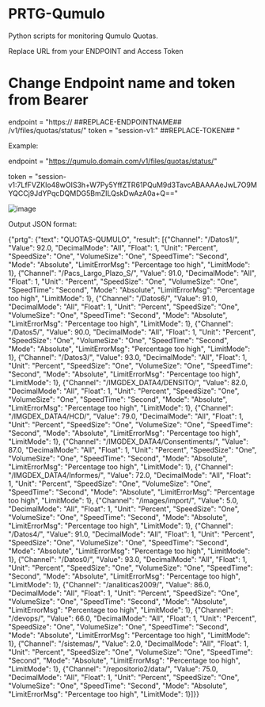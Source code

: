 # PRTG-Qumulo
Python scripts for monitoring Qumulo Quotas.

Replace URL from your ENDPOINT and Access Token

# Change Endpoint name and token from Bearer
endpoint = "https:// ##REPLACE-ENDPOINTNAME## /v1/files/quotas/status/"
token = "session-v1:" ##REPLACE-TOKEN## "

Example:

endpoint = "https://qumulo.domain.com/v1/files/quotas/status/"

token = "session-v1:7LfFVZKlo48wOIS3h+W7Py5YffZTR61PQuM9d3TavcABAAAAeJwL7O9MYQCCj9JdYPqcDQMDG5BmZILQskDwAzA0a+Q=="

![image](https://github.com/echu1985/PRTG-Qumulo/assets/47377572/d50d1eba-a87c-4afb-98a9-a7dffd391f81)


Output JSON format:

{"prtg": {"text": "QUOTAS-QUMULO", "result": [{"Channel": "/Datos1/", "Value": 92.0, "DecimalMode": "All", "Float": 1, "Unit": "Percent", "SpeedSize": "One", "VolumeSize": "One", "SpeedTime": "Second", "Mode": "Absolute", "LimitErrorMsg": "Percentage too high", "LimitMode": 1}, {"Channel": "/Pacs_Largo_Plazo_S/", "Value": 91.0, "DecimalMode": "All", "Float": 1, "Unit": "Percent", "SpeedSize": "One", "VolumeSize": "One", "SpeedTime": "Second", "Mode": "Absolute", "LimitErrorMsg": "Percentage too high", "LimitMode": 1}, {"Channel": "/Datos6/", "Value": 91.0, "DecimalMode": "All", "Float": 1, "Unit": "Percent", "SpeedSize": "One", "VolumeSize": "One", "SpeedTime": "Second", "Mode": "Absolute", "LimitErrorMsg": "Percentage too high", "LimitMode": 1}, {"Channel": "/Datos5/", "Value": 90.0, "DecimalMode": "All", "Float": 1, "Unit": "Percent", "SpeedSize": "One", "VolumeSize": "One", "SpeedTime": "Second", "Mode": "Absolute", "LimitErrorMsg": "Percentage too high", "LimitMode": 1}, {"Channel": "/Datos3/", "Value": 93.0, "DecimalMode": "All", "Float": 1, "Unit": "Percent", "SpeedSize": "One", "VolumeSize": "One", "SpeedTime": "Second", "Mode": "Absolute", "LimitErrorMsg": "Percentage too high", "LimitMode": 1}, {"Channel": "/IMGDEX_DATA4/DENSITO/", "Value": 82.0, "DecimalMode": "All", "Float": 1, "Unit": "Percent", "SpeedSize": "One", "VolumeSize": "One", "SpeedTime": "Second", "Mode": "Absolute", "LimitErrorMsg": "Percentage too high", "LimitMode": 1}, {"Channel": "/IMGDEX_DATA4/HCD/", "Value": 79.0, "DecimalMode": "All", "Float": 1, "Unit": "Percent", "SpeedSize": "One", "VolumeSize": "One", "SpeedTime": "Second", "Mode": "Absolute", "LimitErrorMsg": "Percentage too high", "LimitMode": 1}, {"Channel": "/IMGDEX_DATA4/Consentiments/", "Value": 87.0, "DecimalMode": "All", "Float": 1, "Unit": "Percent", "SpeedSize": "One", "VolumeSize": "One", "SpeedTime": "Second", "Mode": "Absolute", "LimitErrorMsg": "Percentage too high", "LimitMode": 1}, {"Channel": "/IMGDEX_DATA4/Informes/", "Value": 72.0, "DecimalMode": "All", "Float": 1, "Unit": "Percent", "SpeedSize": "One", "VolumeSize": "One", "SpeedTime": "Second", "Mode": "Absolute", "LimitErrorMsg": "Percentage too high", "LimitMode": 1}, {"Channel": "/images/import/", "Value": 5.0, "DecimalMode": "All", "Float": 1, "Unit": "Percent", "SpeedSize": "One", "VolumeSize": "One", "SpeedTime": "Second", "Mode": "Absolute", "LimitErrorMsg": "Percentage too high", "LimitMode": 1}, {"Channel": "/Datos4/", "Value": 91.0, "DecimalMode": "All", "Float": 1, "Unit": "Percent", "SpeedSize": "One", "VolumeSize": "One", "SpeedTime": "Second", "Mode": "Absolute", "LimitErrorMsg": "Percentage too high", "LimitMode": 1}, {"Channel": "/Datos0/", "Value": 93.0, "DecimalMode": "All", "Float": 1, "Unit": "Percent", "SpeedSize": "One", "VolumeSize": "One", "SpeedTime": "Second", "Mode": "Absolute", "LimitErrorMsg": "Percentage too high", "LimitMode": 1}, {"Channel": "/analiticas2009/", "Value": 86.0, "DecimalMode": "All", "Float": 1, "Unit": "Percent", "SpeedSize": "One", "VolumeSize": "One", "SpeedTime": "Second", "Mode": "Absolute", "LimitErrorMsg": "Percentage too high", "LimitMode": 1}, {"Channel": "/devops/", "Value": 66.0, "DecimalMode": "All", "Float": 1, "Unit": "Percent", "SpeedSize": "One", "VolumeSize": "One", "SpeedTime": "Second", "Mode": "Absolute", "LimitErrorMsg": "Percentage too high", "LimitMode": 1}, {"Channel": "/sistemas/", "Value": 2.0, "DecimalMode": "All", "Float": 1, "Unit": "Percent", "SpeedSize": "One", "VolumeSize": "One", "SpeedTime": "Second", "Mode": "Absolute", "LimitErrorMsg": "Percentage too high", "LimitMode": 1}, {"Channel": "/repositorio2/data/", "Value": 75.0, "DecimalMode": "All", "Float": 1, "Unit": "Percent", "SpeedSize": "One", "VolumeSize": "One", "SpeedTime": "Second", "Mode": "Absolute", "LimitErrorMsg": "Percentage too high", "LimitMode": 1}]}}

